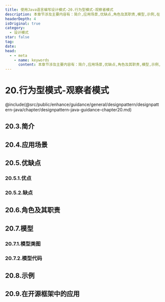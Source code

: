 ```yaml
---
title: 使用Java语言编写设计模式-20.行为型模式-观察者模式
description: 本章节涉及主要内容有：简介,应用场景,优缺点,角色及其职责,模型,示例,在开源框架中的应用,具体每个小节中包含的内容可使通过下面的章节内容大纲进行查看,所有代码均经过严格测试，可直接复制运行即可。
headerDepth: 4
isOriginal: true
category:
  - 设计模式
star: false
tag:
date: 
head:
  - - meta
    - name: keywords
      content: 本章节涉及主要内容有：简介,应用场景,优缺点,角色及其职责,模型,示例,在开源框架中的应用,具体每个小节中包含的内容可使通过下面的章节内容大纲进行查看,所有代码均经过严格测试，可直接复制运行即可。
---
```


# 20.行为型模式-观察者模式
@include(@src/public/enhance/guidance/general/designpattern/designpattern-java/chapter/designpattern-java-guidance-chapter20.md)
## 20.3.简介
## 20.4.应用场景
## 20.5.优缺点
### 20.5.1.优点
### 20.5.2.缺点
## 20.6.角色及其职责
## 20.7.模型
### 20.7.1.模型类图
### 20.7.2.模型代码
## 20.8.示例
## 20.9.在开源框架中的应用

<ScrollIntoPageView/>
<HideSideBar/>
